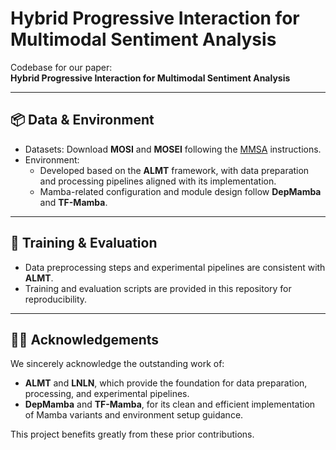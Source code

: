 # Hybrid Progressive Interaction for Multimodal Sentiment Analysis

Codebase for our paper:  
**Hybrid Progressive Interaction for Multimodal Sentiment Analysis**

---

## 📦 Data & Environment
- Datasets: Download **MOSI** and **MOSEI** following the [MMSA](https://github.com/thuiar/MMSA) instructions.  
- Environment:  
  - Developed based on the **ALMT** framework, with data preparation and processing pipelines aligned with its implementation.  
  - Mamba-related configuration and module design follow **DepMamba** and **TF-Mamba**.  

---

## 🚀 Training & Evaluation
- Data preprocessing steps and experimental pipelines are consistent with **ALMT**.  
- Training and evaluation scripts are provided in this repository for reproducibility.  

---

## 🙌🏻 Acknowledgements
We sincerely acknowledge the outstanding work of:
- **ALMT** and **LNLN**, which provide the foundation for data preparation, processing, and experimental pipelines.  
- **DepMamba** and **TF-Mamba**, for its clean and efficient implementation of Mamba variants and environment setup guidance.  

This project benefits greatly from these prior contributions.
